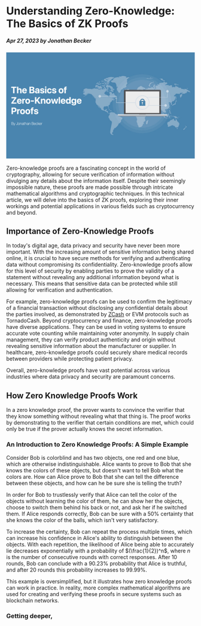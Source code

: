 # Understanding Zero-Knowledge: The Basics of ZK Proofs

##### Apr 27, 2023 by Jonathan Becker

![zk](./preview.png)

Zero-knowledge proofs are a fascinating concept in the world of cryptography, allowing for secure verification of information without divulging any details about the information itself. Despite their seemingly impossible nature, these proofs are made possible through intricate mathematical algorithms and cryptographic techniques. In this technical article, we will delve into the basics of ZK proofs, exploring their inner workings and potential applications in various fields such as cryptocurrency and beyond.

## Importance of Zero-Knowledge Proofs
In today's digital age, data privacy and security have never been more important. With the increasing amount of sensitive information being shared online, it is crucial to have secure methods for verifying and authenticating data without compromising its confidentiality. Zero-knowledge proofs allow for this level of security by enabling parties to prove the validity of a statement without revealing any additional information beyond what is necessary. This means that sensitive data can be protected while still allowing for verification and authentication.

For example, zero-knowledge proofs can be used to confirm the legitimacy of a financial transaction without disclosing any confidential details about the parties involved, as demonstrated by [ZCash](https://z.cash/) or EVM protocols such as TornadoCash. Beyond cryptocurrency and finance, zero-knowledge proofs have diverse applications. They can be used in voting systems to ensure accurate vote counting while maintaining voter anonymity. In supply chain management, they can verify product authenticity and origin without revealing sensitive information about the manufacturer or supplier. In healthcare, zero-knowledge proofs could securely share medical records between providers while protecting patient privacy.

Overall, zero-knowledge proofs have vast potential across various industries where data privacy and security are paramount concerns.

## How Zero Knowledge Proofs Work
In a zero knowledge proof, the prover wants to convince the verifier that they know something without revealing what that thing is. The proof works by demonstrating to the verifier that certain conditions are met, which could only be true if the prover actually knows the secret information.

### An Introduction to Zero Knowledge Proofs: A Simple Example
Consider Bob is colorblind and has two objects, one red and one blue, which are otherwise indistinguishable. Alice wants to prove to Bob that she knows the colors of these objects, but doesn't want to tell Bob what the colors are. How can Alice prove to Bob that she can tell the difference between these objects, and how can he be sure she is telling the truth?

In order for Bob to trustlessly verify that Alice can tell the color of the objects without learning the color of them, he can show her the objects, choose to switch them behind his back or not, and ask her if he switched them. If Alice responds correctly, Bob can be sure with a $50\%$ certainty that she knows the color of the balls, which isn't very satisfactory. 

To increase the certainty, Bob can repeat the process multiple times, which can increase his confidence in Alice's ability to distinguish between the objects. With each repetition, the likelihood of Alice being able to accurately lie decreases exponentially with a probability of $(\frac{1}{2})^n$, where $n$ is the number of consecutive rounds with correct responses. After 10 rounds, Bob can conclude with a $90.23\%$ probability that Alice is truthful, and after 20 rounds this probability increases to $99.99\%$.

This example is oversimplified, but it illustrates how zero knowledge proofs can work in practice. In reality, more complex mathematical algorithms are used for creating and verifying these proofs in secure systems such as blockchain networks.

### Getting deeper, 